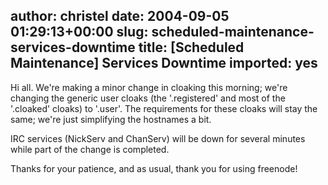 author: christel
date: 2004-09-05 01:29:13+00:00
slug: scheduled-maintenance-services-downtime
title: [Scheduled Maintenance] Services Downtime
imported: yes
---
Hi all.  We're making a minor change in cloaking this morning; we're changing the generic user cloaks (the '.registered' and most of the '.cloaked' cloaks) to '.user'. The requirements for these cloaks will stay the same; we're just simplifying the hostnames a bit.

IRC services (NickServ and ChanServ) will be down for several minutes while part of the change is completed.

Thanks for your patience, and as usual, thank you for using freenode!
